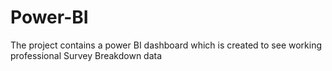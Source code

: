 # Power-BI
The project contains a power BI dashboard which is created to see working professional Survey Breakdown data

